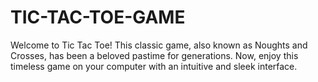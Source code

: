 # TIC-TAC-TOE-GAME
Welcome to Tic Tac Toe! This classic game, also known as Noughts and Crosses, has been a beloved pastime for generations. Now, enjoy this timeless game on your computer with an intuitive and sleek interface. 
